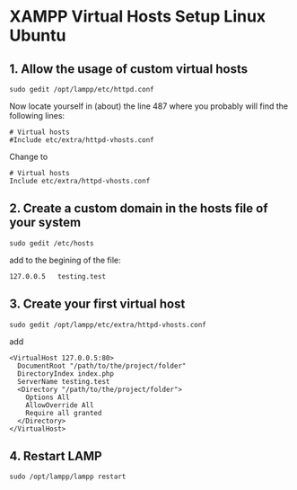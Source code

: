 # XAMPP Virtual Hosts Setup Linux Ubuntu

## 1. Allow the usage of custom virtual hosts
```
sudo gedit /opt/lampp/etc/httpd.conf
```

Now locate yourself in (about) the line 487 where you probably will find the following lines:

```
# Virtual hosts
#Include etc/extra/httpd-vhosts.conf
```
Change to 
```
# Virtual hosts
Include etc/extra/httpd-vhosts.conf
```

## 2. Create a custom domain in the hosts file of your system
```
sudo gedit /etc/hosts
```

add to the begining of the file:
```
127.0.0.5	testing.test
```

## 3. Create your first virtual host
```
sudo gedit /opt/lampp/etc/extra/httpd-vhosts.conf
```

add
```
<VirtualHost 127.0.0.5:80>
  DocumentRoot "/path/to/the/project/folder"
  DirectoryIndex index.php
  ServerName testing.test
  <Directory "/path/to/the/project/folder">
	Options All
	AllowOverride All
	Require all granted
  </Directory>
</VirtualHost>
```

## 4. Restart LAMP
```
sudo /opt/lampp/lampp restart
```
